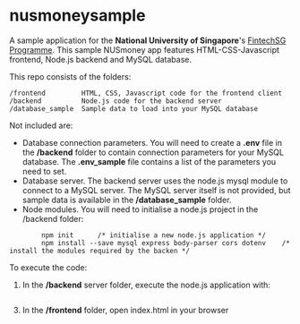 # nusmoneysample

A sample application for the **National University of Singapore**'s [FintechSG Programme](https://fintechlab.nus.edu.sg/nus-fintechsg-programme/).
This sample NUSmoney app features HTML-CSS-Javascript frontend, Node.js backend and MySQL database.

This repo consists of the folders:
```
/frontend         HTML, CSS, Javascript code for the frontend client
/backend          Node.js code for the backend server
/database_sample  Sample data to load into your MySQL database
```

Not included are:
- Database connection parameters. You will need to create a **.env** file in the **/backend** folder to contain connection parameters for your MySQL database. The **.env_sample** file contains a list of the parameters you need to set.
- Database server. The backend server uses the node.js mysql module to connect to a MySQL server. The MySQL server itself is not provided, but sample data is available in the **/database_sample** folder.
- Node modules. You will need to initialise a node.js project in the /backend folder:
```
        npm init      /* initialise a new node.js application */
        npm install --save mysql express body-parser cors dotenv    /* install the modules required by the backen */
````     
To execute the code:
1. In the **/backend** server folder, execute the node.js application with:
```node main.js
```
3. In the **/frontend** folder, open index.html in your browser
